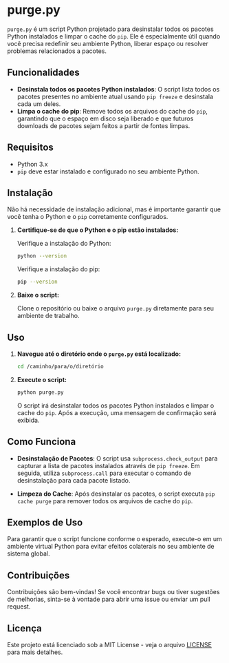 # purge.py

`purge.py` é um script Python projetado para desinstalar todos os pacotes Python instalados e limpar o cache do `pip`. Ele é especialmente útil quando você precisa redefinir seu ambiente Python, liberar espaço ou resolver problemas relacionados a pacotes.

## Funcionalidades

- **Desinstala todos os pacotes Python instalados**: O script lista todos os pacotes presentes no ambiente atual usando `pip freeze` e desinstala cada um deles.
- **Limpa o cache do pip**: Remove todos os arquivos do cache do `pip`, garantindo que o espaço em disco seja liberado e que futuros downloads de pacotes sejam feitos a partir de fontes limpas.

## Requisitos

- Python 3.x
- `pip` deve estar instalado e configurado no seu ambiente Python.

## Instalação

Não há necessidade de instalação adicional, mas é importante garantir que você tenha o Python e o `pip` corretamente configurados. 

1. **Certifique-se de que o Python e o pip estão instalados:**

   Verifique a instalação do Python:
   ```bash
   python --version
   ```

   Verifique a instalação do pip:
   ```bash
   pip --version
   ```

2. **Baixe o script:**

   Clone o repositório ou baixe o arquivo `purge.py` diretamente para seu ambiente de trabalho.

## Uso

1. **Navegue até o diretório onde o `purge.py` está localizado:**

   ```bash
   cd /caminho/para/o/diretório
   ```

2. **Execute o script:**

   ```bash
   python purge.py
   ```

   O script irá desinstalar todos os pacotes Python instalados e limpar o cache do `pip`. Após a execução, uma mensagem de confirmação será exibida.

## Como Funciona

- **Desinstalação de Pacotes**: O script usa `subprocess.check_output` para capturar a lista de pacotes instalados através de `pip freeze`. Em seguida, utiliza `subprocess.call` para executar o comando de desinstalação para cada pacote listado.
  
- **Limpeza do Cache**: Após desinstalar os pacotes, o script executa `pip cache purge` para remover todos os arquivos de cache do `pip`.

## Exemplos de Uso

Para garantir que o script funcione conforme o esperado, execute-o em um ambiente virtual Python para evitar efeitos colaterais no seu ambiente de sistema global.

## Contribuições

Contribuições são bem-vindas! Se você encontrar bugs ou tiver sugestões de melhorias, sinta-se à vontade para abrir uma issue ou enviar um pull request.

## Licença

Este projeto está licenciado sob a MIT License - veja o arquivo [LICENSE](LICENSE) para mais detalhes.
